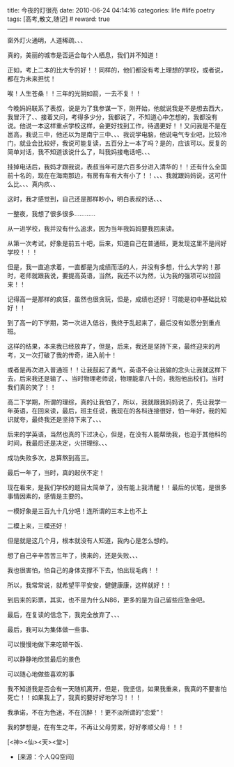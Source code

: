 title: 今夜的灯很亮
date: 2010-06-24 04:14:16
categories: life #life poetry
tags: [高考,散文,随记]  # <!--more-->
reward: true

---


窗外灯火通明，人道稀疏、、、

真的，美丽的城市是否适合每个人栖息，我们并不知道！

正如，考上二本的比大专的好！！同样的，他们都没有考上理想的学校，或者说，都在为未来担忧！

唉！人生苍桑！！三年的光阴如箭，一去不复！！

<!--more-->

今晚妈妈联系了表叔，说是为了我参谋一下，刚开始，他就说我是不是想去西大，我冒汗了、、接着又问，考得多少分，我都说了，不知道心中怎想的，我都没有说。他说一本这样重点学校这样，会更好找到工作，待遇更好！！又问我是不是在邕高，我说三中，他还以为是南宁三中、、、我说学电脑，他说电气专业吧，比较冷门，就业会比较好，我说可能复读，五百分上一本了吗？是的，应该可以。反复的简单对话，我不知道该说什么了，叫我妈接电话吧、、、

挂掉电话后，我妈才跟我说，表叔当年可是六百多分进入清华的！！还有什么全国前十名的，现在在海南那边，有房有车有大有小了！！、、、我就跟妈妈说，这可什么比、、、真内疚、、

这时，我才感觉到，自己还是那样眇小，明白表叔的话、、、

一整夜，我想了很多很多…………



从一进学校，我并没有什么追求，因为当年我妈妈要我回来读。

从第一次考试，好象是前五十吧，后来，知道自己在普通班，更发现这里不是间好学校！！！

但是，我一直追求着，一直都是为成绩而活的人，并没有多想，什么大学的！那时，老师就跟我说，要提高英语，当然，我还不以为然，认为我的强项可以拉回来！！

记得高一是那样的疯狂，虽然也很贪玩，但是，成绩也还好！可能是初中基础比较好！！

到了高一的下学期，第一次进入低谷，我终于乱起来了，最后没有如愿分到重点班。

这样的结果，本来我已经放弃了，但是，后来，我还是坚持下来，最终迎来的月考，又一次打破了我的传奇，进入前十！

或者是再次进入普通班！！让我鼓起了勇气，英语不会让我输的念头让我就这样下去，后来我还是输了、、当时物理老师说，物理能拿八十的，我抱他出校们，当时我们真的笑了！！

高二下学期，所谓的理综，真的让我怕了，所以，我就跟我妈妈说了，先让我学一年英语，在回来读，最后，班主任说，我现在的各科连接很好，怕一年好，我的知识就夸，最终我还是坚持下来了、、、

后来的学英语，当然也真的下过决心，但是，在没有人能帮助我，也迫于其他科的时间，我最后还是决定，火拼理综、、、

成功失败多次，总算熬到高三。

最后一年了，当时，真的起伏不定！

现在看来，是我们学校的题目太简单了，没有能上我清醒！！最后的伏笔，是很多事情因素的，感情是主要的。

一模好象是三百九十几分吧！连所谓的三本上也不上

二模上来，三模还好！

但是就是这几个月，根本就没有人知道，我内心是怎么想的。

想了自己辛辛苦苦三年了，换来的，还是失败、、、

我也很害怕，怕自己的身体支撑不下去，怕出现毛病！！

所以，我常常说，就希望平平安安，健健康康，这样就好！！

到后来的彩票，其实，也不是为什么N86，更多的是为自己留些应急金吧。

最后，在复读的信念下，我完全放弃了、、、

最后，我可以为集体做一些事、

可以慢慢地做下来吃顿午饭、

可以静静地欣赏最后的景色

可以随心地做些喜欢的事




我不知道我是否会有一天随机离开，但是，我坚信，如果我重来，我真的不要害怕死亡！！如果我上了，我真的要好好地学习！！！

我承诺，不在为色迷，不在沉醉！！更不淡所谓的“恋爱”！

我的梦想是，在有生之年，不再让父母劳累，好好孝顺父母！！！



[<神><仙><天><堂>]


- [来源：个人QQ空间]
